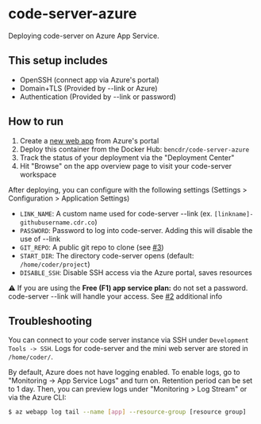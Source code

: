 # code-server-azure

Deploying code-server on Azure App Service.

## This setup includes

- OpenSSH (connect app via Azure's portal)
- Domain+TLS (Provided by --link or Azure)
- Authentication (Provided by --link or password)

## How to run

1. Create a [new web app](https://portal.azure.com/#create/Microsoft.WebSite) from Azure's portal
1. Deploy this container from the Docker Hub: `bencdr/code-server-azure`
1. Track the status of your deployment via the "Deployment Center"
1. Hit "Browse" on the app overview page to visit your code-server workspace

After deploying, you can configure with the following settings (Settings > Configuration > Application Settings)

- `LINK_NAME`: A custom name used for code-server --link (ex. `[linkname]-githubusername.cdr.co`)
- `PASSWORD`: Password to log into code-server. Adding this will disable the use of --link
- `GIT_REPO`: A public git repo to clone (see [#3](https://github.com/bpmct/code-server-azure/issues/3))
- `START_DIR`: The directory code-server opens (default: `/home/coder/project`)
- `DISABLE_SSH`: Disable SSH access via the Azure portal, saves resources

⚠️ If you are using the **Free (F1) app service plan:** do not set a password. code-server --link will handle your access. See [#2](https://github.com/bpmct/code-server-azure/issues/2) additional info

## Troubleshooting

You can connect to your code server instance via SSH under `Development Tools -> SSH`. Logs for code-server and the mini web server are stored in `/home/coder/`.

By default, Azure does not have logging enabled. To enable logs, go to "Monitoring -> App Service Logs" and turn on. Retention period can be set to 1 day. Then, you can preview logs under "Monitoring > Log Stream" or via the Azure CLI:

```sh
$ az webapp log tail --name [app] --resource-group [resource group]
```
